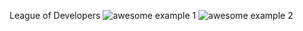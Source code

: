 League of Developers
![awesome example 1](http://s.twosphere.ru/screenshots/17_52_21.png)
![awesome example 2](http://s.twosphere.ru/screenshots/17_52_21.png)
